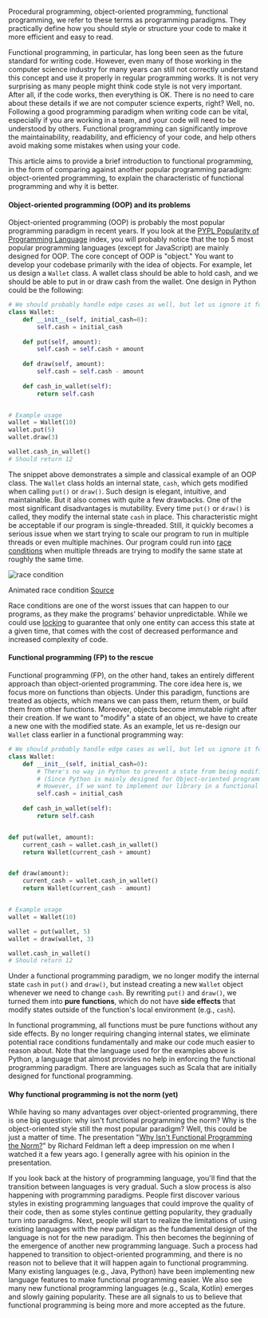 Procedural programming, object-oriented programming, functional programming, we refer to these terms as programming paradigms. They practically define how you should style or structure your code to make it more efficient and easy to read.

Functional programming, in particular, has long been seen as the future standard for writing code. However, even many of those working in the computer science industry for many years can still not correctly understand this concept and use it properly in regular programming works. It is not very surprising as many people might think code style is not very important. After all, if the code works, then everything is OK. There is no need to care about these details if we are not computer science experts, right? Well, no. Following a good programming paradigm when writing code can be vital, especially if you are working in a team, and your code will need to be understood by others. Functional programming can significantly improve the maintainability, readability, and efficiency of your code, and help others avoid making some mistakes when using your code.

This article aims to provide a brief introduction to functional programming, in the form of comparing against another popular programming paradigm: object-oriented programming, to explain the characteristic of functional programming and why it is better.

#### Object-oriented programming (OOP) and its problems

Object-oriented programming (OOP) is probably the most popular programming paradigm in recent years. If you look at the [PYPL Popularity of Programming Language](https://pypl.github.io/PYPL.html) index, you will probably notice that the top 5 most popular programming languages (except for JavaScript) are mainly designed for OOP. The core concept of OOP is "object." You want to develop your codebase primarily with the idea of objects. For example, let us design a `Wallet` class. A wallet class should be able to hold cash, and we should be able to put in or draw cash from the wallet. One design in Python could be the following:

```python
# We should probably handle edge cases as well, but let us ignore it for simplicity.
class Wallet:
    def __init__(self, initial_cash=0):
        self.cash = initial_cash
    
    def put(self, amount):
        self.cash = self.cash + amount
    
    def draw(self, amount):
        self.cash = self.cash - amount
    
    def cash_in_wallet(self):
        return self.cash


# Example usage
wallet = Wallet(10)
wallet.put(5)
wallet.draw(3)

wallet.cash_in_wallet()
# Should return 12
```

The snippet above demonstrates a simple and classical example of an OOP class. The `Wallet` class holds an internal state, `cash`, which gets modified when calling `put()` or `draw()`. Such design is elegant, intuitive, and maintainable. But it also comes with quite a few drawbacks. One of the most significant disadvantages is mutability. Every time `put()` or `draw()` is called, they modify the internal state `cash` in place. This characteristic might be acceptable if our program is single-threaded. Still, it quickly becomes a serious issue when we start trying to scale our program to run in multiple threads or even multiple machines. Our program could run into [race conditions](https://en.wikipedia.org/wiki/Race_condition) when multiple threads are trying to modify the same state at roughly the same time.

![race condition](https://miro.medium.com/max/512/1*15B0mRJWmLWUxmw4QT7DCw.gif)

Animated race condition [Source](https://medium.com/@val_deleplace/does-the-race-detector-catch-all-data-races-1afed51d57fb)

Race conditions are one of the worst issues that can happen to our programs, as they make the programs' behavior unpredictable. While we could use [locking](https://en.wikipedia.org/wiki/Lock_(computer_science)) to guarantee that only one entity can access this state at a given time, that comes with the cost of decreased performance and increased complexity of code.

#### Functional programming (FP) to the rescue

Functional programming (FP), on the other hand, takes an entirely different approach than object-oriented programming. The core idea here is, we focus more on functions than objects. Under this paradigm, functions are treated as objects, which means we can pass them, return them, or build them from other functions. Moreover, objects become immutable right after their creation. If we want to "modify" a state of an object, we have to create a new one with the modified state. As an example, let us re-design our `Wallet` class earlier in a functional programming way:

```python
# We should probably handle edge cases as well, but let us ignore it for simplicity.
class Wallet:
    def __init__(self, initial_cash=0):
        # There's no way in Python to prevent a state from being modified on the language level.
        # (Since Python is mainly designed for Object-oriented programming)
        # However, if we want to implement our library in a functional way, we should never change this state directly.
        self.cash = initial_cash
    
    def cash_in_wallet(self):
        return self.cash


def put(wallet, amount):
    current_cash = wallet.cash_in_wallet()
    return Wallet(current_cash + amount)


def draw(amount):
    current_cash = wallet.cash_in_wallet()
    return Wallet(current_cash - amount)


# Example usage
wallet = Wallet(10)

wallet = put(wallet, 5)
wallet = draw(wallet, 3)

wallet.cash_in_wallet()
# Should return 12
```

Under a functional programming paradigm, we no longer modify the internal state `cash` in `put()` and `draw()`, but instead creating a new `Wallet` object whenever we need to change `cash`. By rewriting `put()` and `draw()`, we turned them into **pure functions**, which do not have **side effects** that modify states outside of the function's local environment (e.g., `cash`). 

In functional programming, all functions must be pure functions without any side effects. By no longer requiring changing internal states, we eliminate potential race conditions fundamentally and make our code much easier to reason about. Note that the language used for the examples above is Python, a language that almost provides no help in enforcing the functional programming paradigm. There are languages such as Scala that are initially designed for functional programming.

#### Why functional programming is not the norm (yet)

While having so many advantages over object-oriented programming, there is one big question: why isn't functional programming the norm? Why is the object-oriented style still the most popular paradigm? Well, this could be just a matter of time. The presentation "[Why Isn't Functional Programming the Norm?](https://www.youtube.com/watch?v=QyJZzq0v7Z4&t=1107s)" by Richard Feldman left a deep impression on me when I watched it a few years ago. I generally agree with his opinion in the presentation. 

If you look back at the history of programming language, you'll find that the transition between languages is very gradual. Such a slow process is also happening with programming paradigms. People first discover various styles in existing programming languages that could improve the quality of their code, then as some styles continue getting popularity, they gradually turn into paradigms. Next, people will start to realize the limitations of using existing languages with the new paradigm as the fundamental design of the language is not for the new paradigm. This then becomes the beginning of the emergence of another new programming language. Such a process had happened to transition to object-oriented programming, and there is no reason not to believe that it will happen again to functional programming. Many existing languages (e.g., Java, Python) have been implementing new language features to make functional programming easier. We also see many new functional programming languages (e.g., Scala, Kotlin) emerges and slowly gaining popularity. These are all signals to us to believe that functional programming is being more and more accepted as the future.
